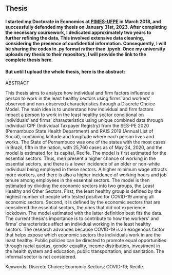 ## Thesis

#### I started my Doctorate in Economics at [PIMES-UFPE](https://sites.google.com/view/pimes/principal) in March 2018, and successfully defended my thesis on January 31st, 2023. After completing the necessary coursework, I dedicated approximately two years to further refining the data. This involved extensive data cleaning, considering the presence of confidential information. Consequently, I will be sharing the codes in .py format rather than .ipynb. Once my university uploads my thesis to their repository, I will provide the link to the complete thesis here.

#### But until I upload the whole thesis, here is the abstract:


ABSTRACT

This thesis aims to analyze how individual and firm factors influence a person to work in the least healthy sectors using firms’ and workers’ observed and non-observed characteristics through a Discrete Choice Model. The main idea is to understand how individual and firm factors impact a person to work in the least healthy sector conditional on individuals’ and firms’ characteristics using unique combined data through individual CPF (Individual Taxpayer Registry) from the SES-PE 2020 (Pernambuco State Health Department) and RAIS 2019 (Annual List of Social), containing latitude and longitude where each person lives and works. The State of Pernambuco was one of the states with the most cases in Brazil, fifth in the nation, with 25,760 cases as of May 24, 2020, and the model is estimated for its capital, Recife. The model is first estimated for the essential sectors. Thus, men present a higher chance of working in the essential sectors, and there is a lower incidence of an older or non-white individual being employed in these sectors. A higher minimum wage attracts more workers, and there is also a higher incidence of working hours and job tenure among employees in the essential sectors. The model is then estimated by dividing the economic sectors into two groups, the Least Healthy and Other Sectors. First, the least healthy group is defined by the highest number of people who tested positive for COVID-19 among all economic sectors. Second, it is defined by the economic sectors that are considered the essential sectors, the ones that did not experience lockdown. The model estimated with the latter definition best fits the data. The current thesis's importance is to contribute to how the workers' and firms’ characteristics affect an individual working in the least healthy sectors. The research advances because COVID-19 is an exogenous factor that helps expose which economic sectors the individuals work in are the least healthy. Public policies can be directed to promote equal opportunities through racial quotas, gender equality, income distribution, investment in the health system and education, public transportation, and sanitation. The informal sector is not considered.

Keywords: Discrete Choice; Economic Sectors; COVID-19; Recife.

